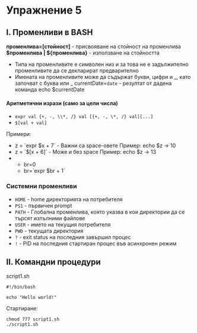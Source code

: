 # Упражнение 5

## I. Променливи в BASH

**променлива=[стойност]** - присвояване на стойност на променлива
**$променлива | ${променлива}** - използване на стойността

- Типа на променливите е символен низ и за това не е задължително променливите да се декларират предварително
- Имената на променливите може да съдържат букви, цифри и _, като започват с буква или _
    currentDate=`date` - резултат от дадена команда
    echo $currentDate


#### Аритметични изрази (само за цели числа)
- `expr val {+, -, \\*, /} val [{+, -, \*, /} val][...]`
- `$[val + val]`

Примери:
* z = \`expr $x + 7\` - Важни са space-овете
    Пример: echo $z → 10
* z = \`$[x + 6]\` - Може и без space
    Пример: echo $z → 13
* 
    * br=0
    * br=\`expr $br + 1\`

### Системни променливи
- `HOME` - home директорията на потребителя 
- `PS1` - първичен prompt 
- `PATH` - Глобална променлива, която указва в кои директории да се търсят изпълними файлове
- `USER` - името на текущия потребителя
- `PWD` - текущата директория
- `?` - exit status на последния завършил процес  
- `!` - PID на последния стартиран процес във асинхронен режим

## II. Командни процедури

<span>script1.sh</span>

    #!/bin/bash
    
    echo "Hello world!"

Стартиране:

    chmod 777 script1.sh
    ./script1.sh